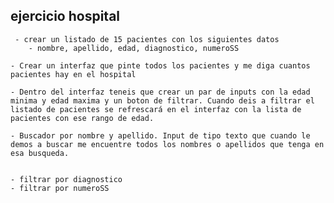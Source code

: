 ## ejercicio hospital

     - crear un listado de 15 pacientes con los siguientes datos
        - nombre, apellido, edad, diagnostico, numeroSS

    - Crear un interfaz que pinte todos los pacientes y me diga cuantos pacientes hay en el hospital

    - Dentro del interfaz teneis que crear un par de inputs con la edad minima y edad maxima y un boton de filtrar. Cuando deis a filtrar el listado de pacientes se refrescará en el interfaz con la lista de pacientes con ese rango de edad.

    - Buscador por nombre y apellido. Input de tipo texto que cuando le demos a buscar me encuentre todos los nombres o apellidos que tenga en esa busqueda.


    - filtrar por diagnostico
    - filtrar por numeroSS

